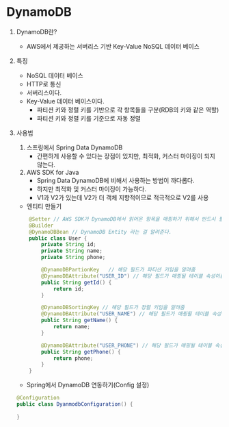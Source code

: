 # DynamoDB
1. DynamoDB란?
    + AWS에서 제공하는 서버리스 기반 Key-Value NoSQL 데이터 베이스

2. 특징
    + NoSQL 데이터 베이스
    + HTTP로 통신
    + 서버리스이다.
    + Key-Value 데이터 베이스이다.
        + 파티션 키와 정렬 키를 기반으로 각 항목들을 구분(RDB의 키와 같은 역할)
        + 파티션 키와 정렬 키를 기준으로 자동 정렬
3. 사용법
    1. 스프링에서 Spring Data DynamoDB
        + 간편하게 사용할 수 있다는 장점이 있지만, 최적화, 커스터 마이징이 되지 않는다.
    2. AWS SDK for Java
        + Spring Data DynamoDB에 비해서 사용하는 방법이 까다롭다.
        + 하지만 최적화 및 커스터 마이징이 가능하다.
        + V1과 V2가 있는데 V2가 더 객체 지향적이므로 적극적으로 V2를 사용
    
    + 엔티티 만들기
    ```java
        @Setter // AWS SDK가 DynamoDB에서 읽어온 항목을 매핑하기 위해서 반드시 필요
        @Builder
        @DynamoDBBean // DynamoDB Entity 라는 걸 알려준다.
        public class User {
            private String id;
            private String name;
            private String phone;

            @DynamoDBPartionKey   // 해당 필드가 파티션 키임을 알려줌
            @DynamoDBAttribute("USER_ID") // 해당 필드가 매핑될 테이블 속성이름을 명시
            public String getId() {
                return id;
            }

            @DynamoDBSortingKey // 해당 필드가 정렬 키임을 알려줌
            @DynamoDBAttribute("USER_NAME") // 해당 필드가 매핑될 테이블 속성이름을 명시
            public String getName() {
                return name;
            }

            @DynamoDBAttribute("USER_PHONE") // 해당 필드가 매핑될 테이블 속성 이름을 명시
            public String getPhone() {
                return phone;
            }
        }
    ```

    + Spring에서 DynamoDB 연동하기(Config 설정)
    ```java
    @Configuration
    public class DyanmodbConfiguration() {
        
    }
    ```